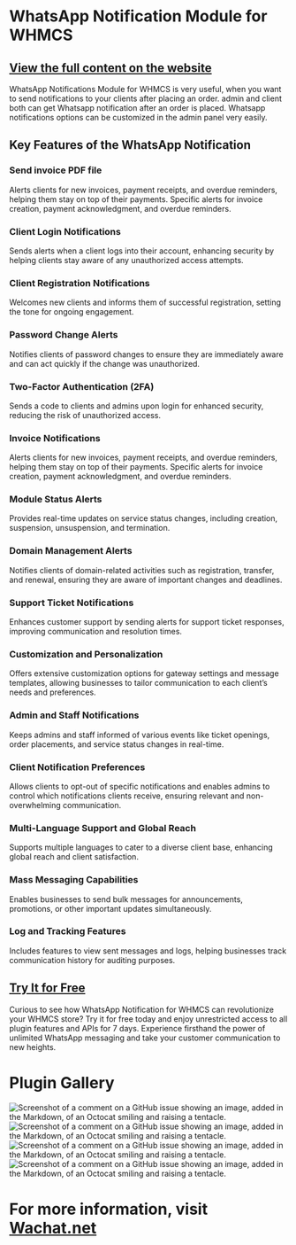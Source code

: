 # WhatsApp Notification Module for WHMCS
## [View the full content on the website](https://wachat.net/whmcs-whatsapp-notification-module)
WhatsApp Notifications Module for WHMCS is very useful, when you want to send notifications to your clients after placing an order. admin and client both can get Whatsapp notification after an order is placed. Whatsapp notifications options can be customized in the admin panel very easily.

## Key Features of the WhatsApp Notification

### Send invoice PDF file
Alerts clients for new invoices, payment receipts, and overdue reminders, helping them stay on top of their payments. Specific alerts for invoice creation, payment acknowledgment, and overdue reminders.

### Client Login Notifications
Sends alerts when a client logs into their account, enhancing security by helping clients stay aware of any unauthorized access attempts.

### Client Registration Notifications
Welcomes new clients and informs them of successful registration, setting the tone for ongoing engagement.

### Password Change Alerts
Notifies clients of password changes to ensure they are immediately aware and can act quickly if the change was unauthorized.

### Two-Factor Authentication (2FA)
Sends a code to clients and admins upon login for enhanced security, reducing the risk of unauthorized access.

### Invoice Notifications
Alerts clients for new invoices, payment receipts, and overdue reminders, helping them stay on top of their payments. Specific alerts for invoice creation, payment acknowledgment, and overdue reminders.

### Module Status Alerts
Provides real-time updates on service status changes, including creation, suspension, unsuspension, and termination.

### Domain Management Alerts
Notifies clients of domain-related activities such as registration, transfer, and renewal, ensuring they are aware of important changes and deadlines.

### Support Ticket Notifications
Enhances customer support by sending alerts for support ticket responses, improving communication and resolution times.

### Customization and Personalization
Offers extensive customization options for gateway settings and message templates, allowing businesses to tailor communication to each client’s needs and preferences.

### Admin and Staff Notifications
Keeps admins and staff informed of various events like ticket openings, order placements, and service status changes in real-time.

### Client Notification Preferences
Allows clients to opt-out of specific notifications and enables admins to control which notifications clients receive, ensuring relevant and non-overwhelming communication.

### Multi-Language Support and Global Reach
Supports multiple languages to cater to a diverse client base, enhancing global reach and client satisfaction.

### Mass Messaging Capabilities
Enables businesses to send bulk messages for announcements, promotions, or other important updates simultaneously.

### Log and Tracking Features
Includes features to view sent messages and logs, helping businesses track communication history for auditing purposes.
## [Try It for Free](https://app.wachat.net/)
Curious to see how WhatsApp Notification for WHMCS can revolutionize your WHMCS store? Try it for free today and enjoy unrestricted access to all plugin features and APIs for 7 days. Experience firsthand the power of unlimited WhatsApp messaging and take your customer communication to new heights.
# Plugin Gallery
![Screenshot of a comment on a GitHub issue showing an image, added in the Markdown, of an Octocat smiling and raising a tentacle.](https://wachat.net/public/1.png)
![Screenshot of a comment on a GitHub issue showing an image, added in the Markdown, of an Octocat smiling and raising a tentacle.](https://wachat.net/public/2.png)
![Screenshot of a comment on a GitHub issue showing an image, added in the Markdown, of an Octocat smiling and raising a tentacle.](https://wachat.net/public/3.png)
![Screenshot of a comment on a GitHub issue showing an image, added in the Markdown, of an Octocat smiling and raising a tentacle.](https://wachat.net/public/4.png)



# For more information, visit [Wachat.net](https://wachat.net/)

